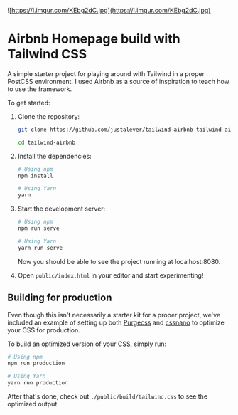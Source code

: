 ![https://i.imgur.com/KEbg2dC.jpg](https://i.imgur.com/KEbg2dC.jpg)

# Airbnb Homepage build with Tailwind CSS

A simple starter project for playing around with Tailwind in a proper PostCSS environment. I used Airbnb as a source of inspiration to teach how to use the framework.

To get started:

1. Clone the repository:

    ```bash
    git clone https://github.com/justalever/tailwind-airbnb tailwind-airbnb

    cd tailwind-airbnb
    ```

2. Install the dependencies:

    ```bash
    # Using npm
    npm install

    # Using Yarn
    yarn
    ```

3. Start the development server:

    ```bash
    # Using npm
    npm run serve

    # Using Yarn
    yarn run serve
    ```

    Now you should be able to see the project running at localhost:8080.

4. Open `public/index.html` in your editor and start experimenting!

## Building for production

Even though this isn't necessarily a starter kit for a proper project, we've included an example of setting up both [Purgecss](https://www.purgecss.com/) and [cssnano](https://cssnano.co/) to optimize your CSS for production.

To build an optimized version of your CSS, simply run:

```bash
# Using npm
npm run production

# Using Yarn
yarn run production
```

After that's done, check out `./public/build/tailwind.css` to see the optimized output.
